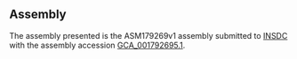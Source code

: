 

Assembly
--------

The assembly presented is the ASM179269v1 assembly submitted to
[INSDC](http://www.insdc.org) with the assembly accession
[GCA\_001792695.1](http://www.ebi.ac.uk/ena/data/view/GCA_001792695.1).
